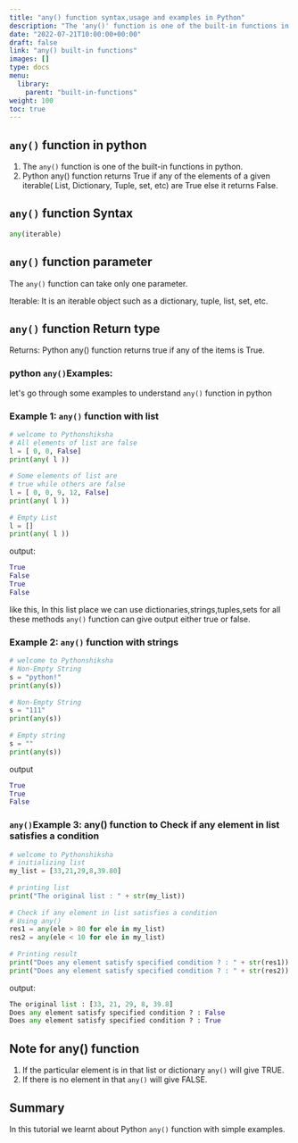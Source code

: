 ```yaml
---
title: "any() function syntax,usage and examples in Python"
description: "The 'any()' function is one of the built-in functions in python"
date: "2022-07-21T10:00:00+00:00"
draft: false
link: "any() built-in functions"
images: []
type: docs
menu:
  library:
    parent: "built-in-functions"
weight: 100
toc: true
---
```


## `any()` function in python

1. The `any()` function is one of the built-in functions in python.
2. Python any() function returns True if any of the elements of a given       iterable( List, Dictionary, Tuple, set, etc) are True else it returns False. 

## `any()` function Syntax

```python
any(iterable)
```

## `any()` function parameter

The `any()` function can take only one parameter.

Iterable: 
It is an iterable object such as a dictionary, tuple, list, set, etc.                 

## `any()` function Return type

Returns: 
Python any() function returns true if any of the items is True.

### python `any()`Examples:
let's go through some  examples to understand `any()` function in python

### Example 1: `any()` function with list

```python
# welcome to Pythonshiksha
# All elements of list are false
l = [ 0, 0, False]
print(any( l ))
 
# Some elements of list are
# true while others are false
l = [ 0, 0, 9, 12, False]
print(any( l ))
 
# Empty List
l = []
print(any( l ))
```

output:

```python
True
False
True
False
```

like this, In this list place we can use dictionaries,strings,tuples,sets for all these methods `any()` function can give output either true or false.


### Example 2: `any()` function with strings

```python
# welcome to Pythonshiksha
# Non-Empty String
s = "python!"
print(any(s))
 
# Non-Empty String
s = "111"
print(any(s))
 
# Empty string
s = ""
print(any(s))
```
output
```python
True
True
False
```
### `any()`Example 3: any() function to Check if any element in list satisfies a condition

```python
# welcome to Pythonshiksha
# initializing list
my_list = [33,21,29,8,39.80]
 
# printing list
print("The original list : " + str(my_list))
 
# Check if any element in list satisfies a condition
# Using any()
res1 = any(ele > 80 for ele in my_list)
res2 = any(ele < 10 for ele in my_list)
 
# Printing result
print("Does any element satisfy specified condition ? : " + str(res1))
print("Does any element satisfy specified condition ? : " + str(res2))
```
output:

```python
The original list : [33, 21, 29, 8, 39.8]
Does any element satisfy specified condition ? : False
Does any element satisfy specified condition ? : True
```
## Note for any() function

1. If the particular element is in that list or dictionary `any()` will give  TRUE.
2. If there is no element in that `any()` will give FALSE.

## Summary
In this tutorial we learnt about Python `any()` function with simple examples.




